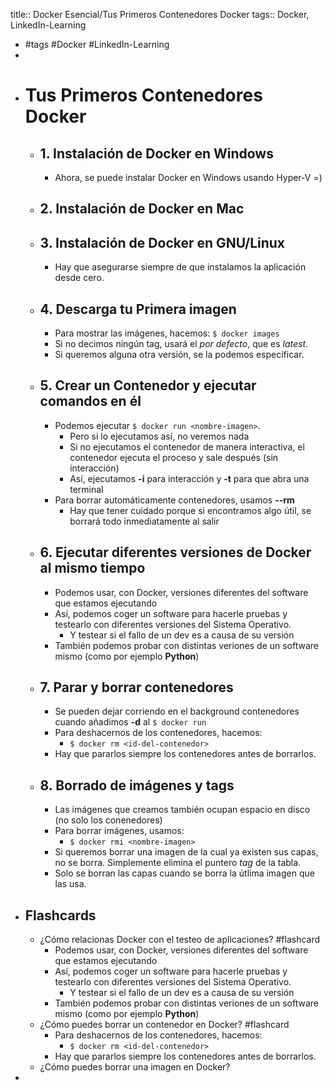 title:: Docker Esencial/Tus Primeros Contenedores Docker
tags:: Docker, LinkedIn-Learning

- #tags #Docker #LinkedIn-Learning
-
- # Tus Primeros Contenedores Docker
	- ## 1. Instalación de Docker en Windows
		- Ahora, se puede instalar Docker en Windows usando Hyper-V =)
	- ## 2. Instalación de Docker en Mac
	- ## 3. Instalación de Docker en GNU/Linux
		- Hay que asegurarse siempre de que instalamos la aplicación desde cero.
	- ## 4. Descarga tu Primera imagen
		- Para mostrar las imágenes, hacemos: `$ docker images`
		- Si no decimos ningún tag, usará el *por defecto*, que es *latest*.
		- Si queremos alguna otra versión, se la podemos especificar.
	- ## 5. Crear un Contenedor y ejecutar comandos en él
		- Podemos ejecutar `$ docker run <nombre-imagen>`.
			- Pero si lo ejecutamos así, no veremos nada
			- Si no ejecutamos el contenedor de manera interactiva, el contenedor ejecuta el proceso y sale después (sin interacción)
			- Así, ejecutamos **-i** para interacción y **-t** para que abra una terminal
		- Para borrar automáticamente contenedores, usamos **--rm**
			- Hay que tener cuidado porque si encontramos algo útil, se borrará todo inmediatamente al salir
	- ## 6. Ejecutar diferentes versiones de Docker al mismo tiempo
		- Podemos usar, con Docker, versiones diferentes del software que estamos ejecutando
		- Así, podemos coger un software para hacerle pruebas y testearlo con diferentes versiones del Sistema Operativo.
			- Y testear si el fallo de un dev es a causa de su versión
		- También podemos probar con distintas veriones de un software mismo (como por ejemplo **Python**)
	- ## 7. Parar y borrar contenedores
		- Se pueden dejar corriendo en el background contenedores cuando añadimos **-d** al `$ docker run`
		- Para deshacernos de los contenedores, hacemos:
			- `$ docker rm <id-del-contenedor>`
		- Hay que pararlos siempre los contenedores antes de borrarlos.
	- ## 8. Borrado de imágenes y tags
		- Las imágenes que creamos también ocupan espacio en disco (no solo los conenedores)
		- Para borrar imágenes, usamos:
			- `$ docker rmi <nombre-imagen>`
		- Si queremos borrar una imagen de la cual ya existen sus capas, no se borra. Simplemente elimina el puntero *tag* de la tabla.
		- Solo se borran las capas cuando se borra la útlima imagen que las usa.
- ## Flashcards
	- ¿Cómo relacionas Docker con el testeo de aplicaciones? #flashcard
		- Podemos usar, con Docker, versiones diferentes del software que estamos ejecutando
		- Así, podemos coger un software para hacerle pruebas y testearlo con diferentes versiones del Sistema Operativo.
			- Y testear si el fallo de un dev es a causa de su versión
		- También podemos probar con distintas veriones de un software mismo (como por ejemplo **Python**)
	- ¿Cómo puedes borrar un contenedor en Docker? #flashcard
		- Para deshacernos de los contenedores, hacemos:
			- `$ docker rm <id-del-contenedor>`
		- Hay que pararlos siempre los contenedores antes de borrarlos.
	- ¿Cómo puedes borrar una imagen en Docker?
-